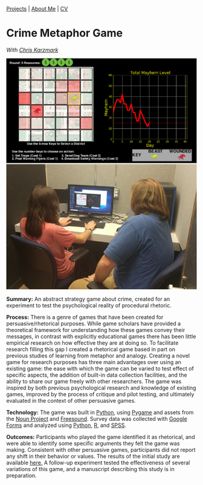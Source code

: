 [Projects](index.html) | [About Me](bio.html) | [CV](CV.html) 

# Crime Metaphor Game

*With [Chris Karzmark](https://www.researchgate.net/scientific-contributions/2143158450_Christopher_R_Karzmark)*

  <div class="project-slideshow">
  
  <div>
  
   <img src="crimegame.png" alt="CMG">
  
  </div>
  
   <div>
  
   <img src="crimegame2.png" >
  
  </div>
  
  </div>

<div markdown="1" >

**Summary:** An abstract strategy game about crime, created for an experiment to test the psychological reality of procedural rhetoric.

**Process:** There is a genre of games that have been created for persuasive/rhetorical purposes. 
While game scholars have provided a theoretical framework for understanding how these games convey their messages,
in contrast with explicitly educational games there has been little empirical research on how effective they are at doing so. 
To facilitate research filling this gap I created a rhetorical game based in part on previous studies of learning from metaphor and analogy.
Creating a novel game for research purposes has three main advantages over using an existing game: the ease with which the game can be
varied to test effect of specific aspects, the addition of built-in data collection facilities, and the ability to share our game 
freely with other researchers. The game was inspired by both previous psychological research and knowledge of existing games, 
improved by the process of critique and pilot testing, and ultimately evaluated in the context of other persuasive games. 

**Technology:** The game was built in [Python](https://www.python.org/), using [Pygame](https://www.pygame.org) and assets from the [Noun Project](https://thenounproject.com/) 
and [Freesound](https://freesound.org/). Survey data was collected with [Google Forms](https://docs.google.com/forms) and analyzed using [Python](https://www.python.org/), [R](https://www.r-project.org/), and [SPSS](https://www.ibm.com/analytics/spss-statistics-software).

**Outcomes:** Participants who played the game identified it as rhetorical, and were able to identify some specific arguments they felt the game was making. Consistent with other persuasive games, participants did not report any shift in their behavior or values. The results of the initial study are available [here.](https://barrettrees.com/papers/Anderson%20Karzmark%20Wardrip-Fruin%202019%20The%20Psychological%20Reality%20of%20Procedural%20Rhetoric.pdf) A follow-up experiment tested the effectiveness of several variations of this game, and a manuscript describing this study is in preparation.

</div>

